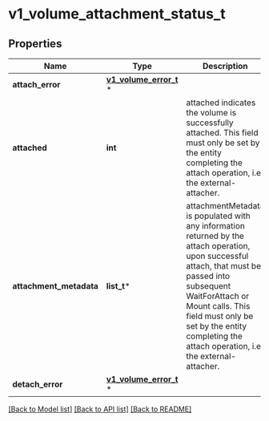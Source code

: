 # v1_volume_attachment_status_t

## Properties
Name | Type | Description | Notes
------------ | ------------- | ------------- | -------------
**attach_error** | [**v1_volume_error_t**](v1_volume_error.md) \* |  | [optional] 
**attached** | **int** | attached indicates the volume is successfully attached. This field must only be set by the entity completing the attach operation, i.e. the external-attacher. | 
**attachment_metadata** | **list_t*** | attachmentMetadata is populated with any information returned by the attach operation, upon successful attach, that must be passed into subsequent WaitForAttach or Mount calls. This field must only be set by the entity completing the attach operation, i.e. the external-attacher. | [optional] 
**detach_error** | [**v1_volume_error_t**](v1_volume_error.md) \* |  | [optional] 

[[Back to Model list]](../README.md#documentation-for-models) [[Back to API list]](../README.md#documentation-for-api-endpoints) [[Back to README]](../README.md)


